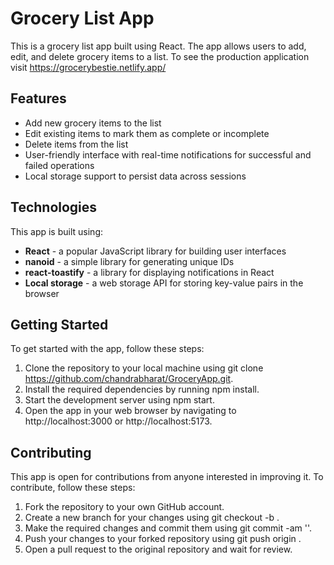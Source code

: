 # **Grocery List App**

This is a grocery list app built using React. The app allows users to add, edit, and delete grocery items to a list. To see the production application visit https://grocerybestie.netlify.app/

## **Features**

- Add new grocery items to the list
- Edit existing items to mark them as complete or incomplete
- Delete items from the list
- User-friendly interface with real-time notifications for successful and failed operations
- Local storage support to persist data across sessions

## **Technologies**

This app is built using:

- **React** - a popular JavaScript library for building user interfaces
- **nanoid** - a simple library for generating unique IDs
- **react-toastify** - a library for displaying notifications in React
- **Local storage** - a web storage API for storing key-value pairs in the browser

## **Getting Started**

To get started with the app, follow these steps:

1. Clone the repository to your local machine using git clone https://github.com/chandrabharat/GroceryApp.git.
2. Install the required dependencies by running npm install.
3. Start the development server using npm start.
4. Open the app in your web browser by navigating to http://localhost:3000 or http://localhost:5173.

## **Contributing**

This app is open for contributions from anyone interested in improving it. To contribute, follow these steps:

1. Fork the repository to your own GitHub account.
2. Create a new branch for your changes using git checkout -b <branch-name>.
3. Make the required changes and commit them using git commit -am '<commit-message>'.
4. Push your changes to your forked repository using git push origin <branch-name>.
5. Open a pull request to the original repository and wait for review.
